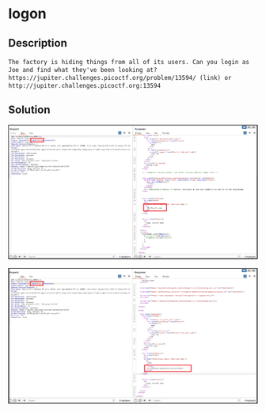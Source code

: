 # logon

## Description
```
The factory is hiding things from all of its users. Can you login as Joe and find what they've been looking at?
https://jupiter.challenges.picoctf.org/problem/13594/ (link) or http://jupiter.challenges.picoctf.org:13594
```

## Solution

![1](https://github.com/Kuanchiayi/CTF_Writeups/blob/main/Web%20Exploitation/logon/%E8%9E%A2%E5%B9%95%E6%93%B7%E5%8F%96%E7%95%AB%E9%9D%A2%202023-12-29%20173116.png)

![2](https://github.com/Kuanchiayi/CTF_Writeups/blob/main/Web%20Exploitation/logon/%E8%9E%A2%E5%B9%95%E6%93%B7%E5%8F%96%E7%95%AB%E9%9D%A2%202023-12-29%20173236.png)



